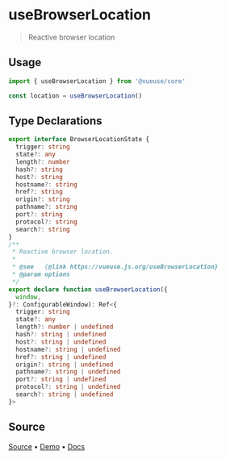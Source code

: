 <!--DEMO_STARTS-->
<script setup>
import Demo from './demo.vue'
</script>
<DemoContainer><Demo/></DemoContainer>
<!--DEMO_ENDS-->

<!--HEAD_STARTS--><!--HEAD_ENDS-->


# useBrowserLocation

> Reactive browser location

## Usage

```js
import { useBrowserLocation } from '@vueuse/core'

const location = useBrowserLocation()
```


<!--FOOTER_STARTS-->
## Type Declarations

```typescript
export interface BrowserLocationState {
  trigger: string
  state?: any
  length?: number
  hash?: string
  host?: string
  hostname?: string
  href?: string
  origin?: string
  pathname?: string
  port?: string
  protocol?: string
  search?: string
}
/**
 * Reactive browser location.
 *
 * @see   {@link https://vueuse.js.org/useBrowserLocation}
 * @param options
 */
export declare function useBrowserLocation({
  window,
}?: ConfigurableWindow): Ref<{
  trigger: string
  state?: any
  length?: number | undefined
  hash?: string | undefined
  host?: string | undefined
  hostname?: string | undefined
  href?: string | undefined
  origin?: string | undefined
  pathname?: string | undefined
  port?: string | undefined
  protocol?: string | undefined
  search?: string | undefined
}>
```

## Source

[Source](https://github.com/antfu/vueuse/blob/master/packages/core/useBrowserLocation/index.ts) • [Demo](https://github.com/antfu/vueuse/blob/master/packages/core/useBrowserLocation/demo.vue) • [Docs](https://github.com/antfu/vueuse/blob/master/packages/core/useBrowserLocation/index.md)


<!--FOOTER_ENDS-->
